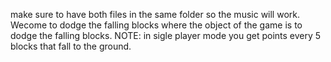 make sure to have both files in the same folder so the music will work.
Wecome to dodge the falling blocks where the object of the game is to dodge the falling blocks.
NOTE: in sigle player mode you get points every 5 blocks that fall to the ground.
